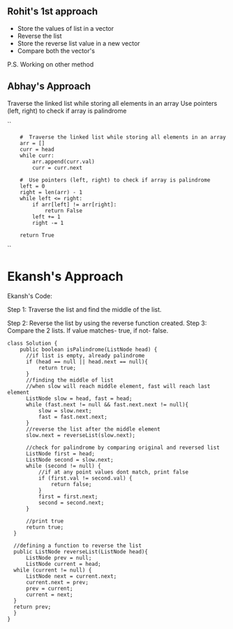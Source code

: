 ## Rohit's 1st approach
- Store the values of list in a vector
- Reverse the list
- Store the reverse list value in a new vector
- Compare both the vector's

P.S. Working on other method


## Abhay's Approach
  Traverse the linked list while storing all elements in an array
  Use pointers (left, right) to check if array is palindrome

  ``

        #  Traverse the linked list while storing all elements in an array
        arr = []
        curr = head
        while curr:
            arr.append(curr.val)
            curr = curr.next

        #  Use pointers (left, right) to check if array is palindrome
        left = 0
        right = len(arr) - 1
        while left <= right:
            if arr[left] != arr[right]:
                return False
            left += 1
            right -= 1

        return True
  ``
# Ekansh's Approach

Ekansh's Code:

Step 1: Traverse the list and find the middle of the list.


Step 2: Reverse the list by using the reverse function created. 
Step 3: Compare the 2 lists. If value matches- true, if not- false.

    class Solution {
        public boolean isPalindrome(ListNode head) {
          //if list is empty, already palindrome
          if (head == null || head.next == null){
              return true;
          }
          //finding the middle of list
          //when slow will reach middle element, fast will reach last element
          ListNode slow = head, fast = head;
          while (fast.next != null && fast.next.next != null){
              slow = slow.next;
              fast = fast.next.next;
          }
          //reverse the list after the middle element
          slow.next = reverseList(slow.next);

          //check for palindrome by comparing original and reversed list
          ListNode first = head;
          ListNode second = slow.next;
          while (second != null) {
              //if at any point values dont match, print false
              if (first.val != second.val) {
                  return false;
              }
              first = first.next;
              second = second.next;
          }
  
          //print true
          return true;
      }

      //defining a function to reverse the list
      public ListNode reverseList(ListNode head){
          ListNode prev = null;
          ListNode current = head;
      while (current != null) {
          ListNode next = current.next;
          current.next = prev;
          prev = current;
          current = next;
      }
      return prev;
      }
    }
  
